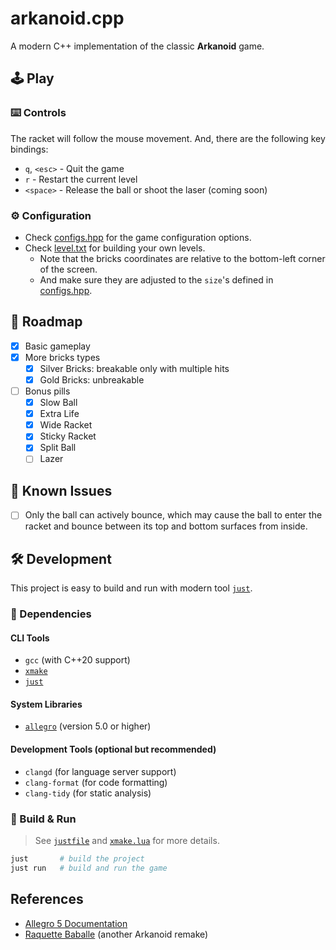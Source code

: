 # arkanoid.cpp

A modern C++ implementation of the classic **Arkanoid** game.

## 🕹️ Play

### ⌨️ Controls

The racket will follow the mouse movement. And, there are the following key bindings:

- `q`, `<esc>` - Quit the game
- `r` - Restart the current level
- `<space>` - Release the ball or shoot the laser (coming soon)

### ⚙️ Configuration

- Check [configs.hpp](./configs.hpp) for the game configuration options.
- Check [level.txt](./ressources/level.txt) for building your own levels.
  - Note that the bricks coordinates are relative to the bottom-left corner of the screen.
  - And make sure they are adjusted to the `size`'s defined in [configs.hpp](./configs.hpp).

## 🎯 Roadmap

- [x] Basic gameplay
- [x] More bricks types
  - [x] Silver Bricks: breakable only with multiple hits
  - [x] Gold Bricks: unbreakable
- [ ] Bonus pills
  - [x] Slow Ball
  - [x] Extra Life
  - [x] Wide Racket
  - [x] Sticky Racket
  - [x] Split Ball
  - [ ] Lazer

## 🐛 Known Issues

- [ ] Only the ball can actively bounce, which may cause the ball to enter the racket and bounce between its top and bottom surfaces from inside.

## 🛠️ Development

This project is easy to build and run with modern tool [`just`](https://github.com/casey/just).

### 🔧 Dependencies

#### CLI Tools

* `gcc` (with C++20 support)
* [`xmake`](https://xmake.io)
* [`just`](https://github.com/casey/just)

#### System Libraries

* [`allegro`](https://github.com/liballeg/allegro5) (version 5.0 or higher)

#### Development Tools (optional but recommended)

* `clangd` (for language server support)
* `clang-format` (for code formatting)
* `clang-tidy` (for static analysis)

### 🚀 Build & Run

> See [`justfile`](./justfile) and [`xmake.lua`](./xmake.lua) for more details.

```bash
just       # build the project
just run   # build and run the game
```


## References

- [Allegro 5 Documentation](https://liballeg.org/a5docs/5.2.10/index.html)
- [Raquette Baballe](https://github.com/LuxySs-Evr5/RaquetteBaballe) (another Arkanoid remake)
